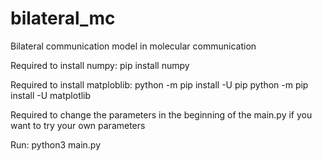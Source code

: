 # bilateral_mc
Bilateral communication model in molecular communication

Required to install numpy:
pip install numpy


Required to install matploblib: 
python -m pip install -U pip
python -m pip install -U matplotlib

Required to change the parameters in the beginning of the main.py if you want to try your own parameters

Run: python3 main.py
